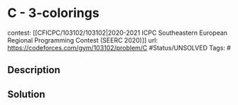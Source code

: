 # C - 3-colorings

contest: [[CFICPC/103102/103102|2020-2021 ICPC Southeastern European Regional Programming Contest (SEERC 2020)]]
url: https://codeforces.com/gym/103102/problem/C
#Status/UNSOLVED
Tags: #

## Description

## Solution

